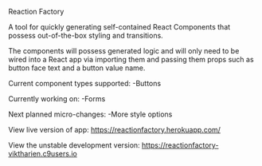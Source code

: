 Reaction Factory

A tool for quickly generating self-contained React Components that possess out-of-the-box styling and transitions.

The components will possess generated logic and will only need to be wired into a React app via importing them and passing them props such as button face text and a button value name.

Current component types supported:
-Buttons

Currently working on:
-Forms

Next planned micro-changes:
-More style options

View live version of app:
https://reactionfactory.herokuapp.com/

View the unstable development version:
https://reactionfactory-viktharien.c9users.io